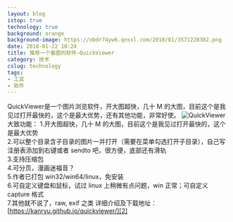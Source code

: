 ```yaml
---
layout: blog
istop: true
technology: true
background: orange
background-image: https://obdr74yw6.qnssl.com/2018/01/3571228382.png
date: 2018-01-22 10:24
title: 推荐一个看图的软件—QuickViewer
category: 技术
cslug: technology
tags:
- 工具
- 软件
---
```


QuickViewer是一个图片浏览软件，开大图超快，几十 M 的大图，目前这个是我见过打开最快的，这个是最大优势，还有其他功能，非常好使。
![QuickViewer][1]
大致功能： 
1.开大图超快，几十 M 的大图，目前这个是我见过打开最快的，这个是最大优势  
2.可以整个目录含子目录的图片一并打开（需要在菜单勾选打开子目录），自己写注册表添加到右键或者 sendto 吧，很方便，底部还有滑轨  
3.支持压缩包  
4.可分页，漫画迷福音？  
5.作者已打包 win32/win64/linux，免安装  
6.可自定义键盘和鼠标，试过 linux 上稍微有点问题，win 正常；可自定义 capture 格式  
7.其他就不说了，raw, exif 之类 
详细介绍及下载地址：[https://kanryu.github.io/quickviewer/][2] 


  [1]: https://obdr74yw6.qnssl.com/2018/01/3571228382.png
  [2]: https://kanryu.github.io/quickviewer/